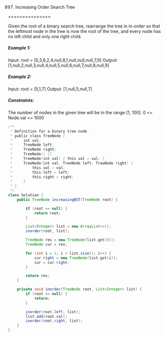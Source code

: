 897. Increasing Order Search Tree

===============

Given the root of a binary search tree, rearrange the tree in in-order so that the leftmost node in the tree is now the root of the tree, and every node has no left child and only one right child.

##### Example 1:

Input: root = [5,3,6,2,4,null,8,1,null,null,null,7,9]
Output: [1,null,2,null,3,null,4,null,5,null,6,null,7,null,8,null,9]

##### Example 2:

Input: root = [5,1,7]
Output: [1,null,5,null,7]

##### Constraints:

The number of nodes in the given tree will be in the range [1, 100].
0 <= Node.val <= 1000

```java
/**
 * Definition for a binary tree node.
 * public class TreeNode {
 *     int val;
 *     TreeNode left;
 *     TreeNode right;
 *     TreeNode() {}
 *     TreeNode(int val) { this.val = val; }
 *     TreeNode(int val, TreeNode left, TreeNode right) {
 *         this.val = val;
 *         this.left = left;
 *         this.right = right;
 *     }
 * }
 */
class Solution {
    public TreeNode increasingBST(TreeNode root) {

        if (root == null) {
            return root;
        }

        List<Integer> list = new ArrayList<>();
        inorder(root, list);

        TreeNode res = new TreeNode(list.get(0));
        TreeNode cur = res;

        for (int i = 1; i < list.size(); i++) {
            cur.right = new TreeNode(list.get(i));
            cur = cur.right;
        }

        return res;
    }

    private void inorder(TreeNode root, List<Integer> list) {
        if (root == null) {
            return;
        }

        inorder(root.left, list);
        list.add(root.val);
        inorder(root.right, list);
    }
}
```



